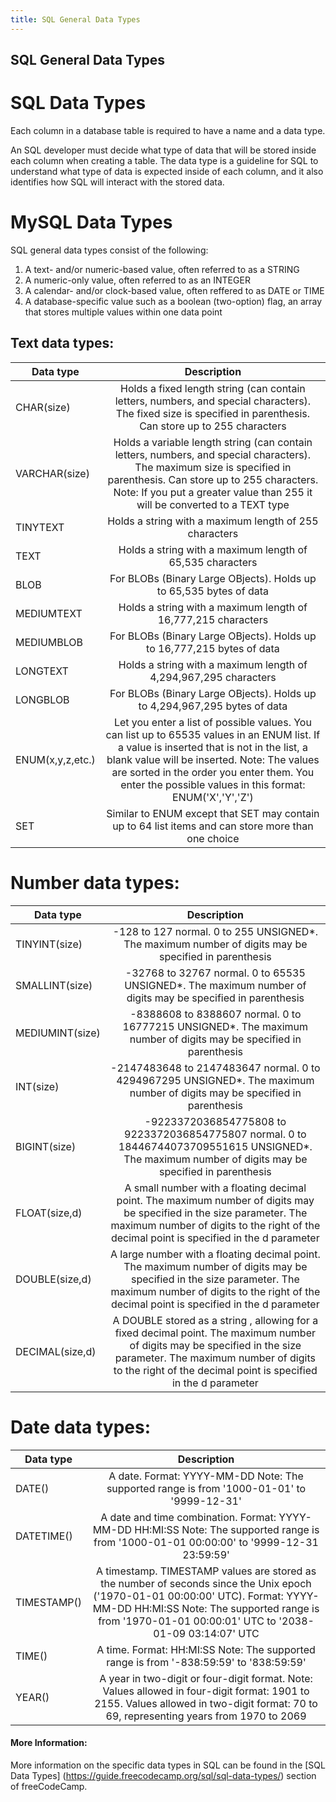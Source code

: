 ```yaml
---
title: SQL General Data Types
---
```

## SQL General Data Types

# SQL Data Types
Each column in a database table is required to have a name and a data type.

An SQL developer must decide what type of data that will be stored inside each column when creating a table. The data type is a guideline for SQL to understand what type of data is expected inside of each column, and it also identifies how SQL will interact with the stored data.

# MySQL Data Types

SQL general data types consist of the following: 
1. A text- and/or numeric-based value, often referred to as a STRING
2. A numeric-only value, often referred to as an INTEGER
3. A calendar- and/or clock-based value, often reffered to as DATE or TIME
4. A database-specific value such as a boolean (two-option) flag, an array that stores multiple values within one data point

## Text data types:
| Data type     |Description   |
| ------------- |:-------------:|
| CHAR(size)    | Holds a fixed length string (can contain letters, numbers, and special characters). The fixed size is specified in    parenthesis. Can store up to 255 characters|
| VARCHAR(size) | 	Holds a variable length string (can contain letters, numbers, and special characters). The maximum size is specified in parenthesis. Can store up to 255 characters. Note: If you put a greater value than 255 it will be converted to a TEXT type |
| TINYTEXT	    | Holds a string with a maximum length of 255 characters |
| TEXT	        | Holds a string with a maximum length of 65,535 characters |
| BLOB	        | For BLOBs (Binary Large OBjects). Holds up to 65,535 bytes of data |
| MEDIUMTEXT	  | Holds a string with a maximum length of 16,777,215 characters |
| MEDIUMBLOB	  | For BLOBs (Binary Large OBjects). Holds up to 16,777,215 bytes of data |
| LONGTEXT	    | Holds a string with a maximum length of 4,294,967,295 characters |
| LONGBLOB	    | For BLOBs (Binary Large OBjects). Holds up to 4,294,967,295 bytes of data |
| ENUM(x,y,z,etc.)	| Let you enter a list of possible values. You can list up to 65535 values in an ENUM list. If a value is inserted that is not in the list, a blank value will be inserted. Note: The values are sorted in the order you enter them. You enter the possible values in this format: ENUM('X','Y','Z') |
| SET       |	Similar to ENUM except that SET may contain up to 64 list items and can store more than one choice |

# Number data types:

| Data type     |Description   |
| ------------- |:-------------:|
| TINYINT(size)	 | -128 to 127 normal. 0 to 255 UNSIGNED*. The maximum number of digits may be specified in parenthesis |
| SMALLINT(size)	| -32768 to 32767 normal. 0 to 65535 UNSIGNED*. The maximum number of digits may be specified in parenthesis |
| MEDIUMINT(size)	| -8388608 to 8388607 normal. 0 to 16777215 UNSIGNED*. The maximum number of digits may be specified in parenthesis |
| INT(size)	| -2147483648 to 2147483647 normal. 0 to 4294967295 UNSIGNED*. The maximum number of digits may be specified in parenthesis |
| BIGINT(size)	| -9223372036854775808 to 9223372036854775807 normal. 0 to 18446744073709551615 UNSIGNED*. The maximum number of digits may be specified in parenthesis |
| FLOAT(size,d)	| A small number with a floating decimal point. The maximum number of digits may be specified in the size parameter. The maximum number of digits to the right of the decimal point is specified in the d parameter |
| DOUBLE(size,d)	| A large number with a floating decimal point. The maximum number of digits may be specified in the size parameter. The maximum number of digits to the right of the decimal point is specified in the d parameter |
| DECIMAL(size,d)	| A DOUBLE stored as a string , allowing for a fixed decimal point. The maximum number of digits may be specified in the size parameter. The maximum number of digits to the right of the decimal point is specified in the d parameter |

# Date data types:

| Data type     |Description   |
| ------------- |:-------------:|
| DATE()	| A date. Format: YYYY-MM-DD Note: The supported range is from '1000-01-01' to '9999-12-31' |
| DATETIME()	| A date and time combination. Format: YYYY-MM-DD HH:MI:SS Note: The supported range is from '1000-01-01 00:00:00' to '9999-12-31 23:59:59' |
| TIMESTAMP()	 | A timestamp. TIMESTAMP values are stored as the number of seconds since the Unix epoch ('1970-01-01 00:00:00' UTC). Format: YYYY-MM-DD HH:MI:SS Note: The supported range is from '1970-01-01 00:00:01' UTC to '2038-01-09 03:14:07' UTC |
| TIME()	| A time. Format: HH:MI:SS Note: The supported range is from '-838:59:59' to '838:59:59' |
| YEAR()	| A year in two-digit or four-digit format. Note: Values allowed in four-digit format: 1901 to 2155. Values allowed in two-digit format: 70 to 69, representing years from 1970 to 2069 |

<!-- Please add any articles you think might be helpful to read before writing the article -->


#### More Information:
More information on the specific data types in SQL can be found in the [SQL Data Types] (https://guide.freecodecamp.org/sql/sql-data-types/) section of freeCodeCamp.
